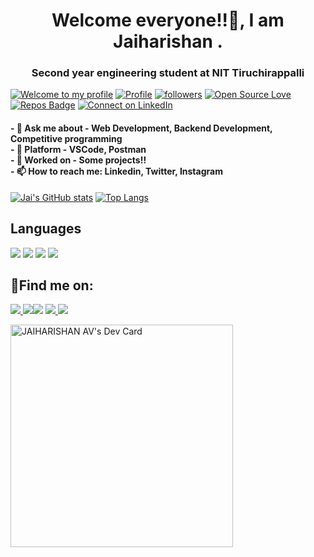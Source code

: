 
<p align="center">
</p>
<h1 align="center">Welcome everyone!!👋, I am Jaiharishan .
  <h3 align="center">Second year engineering student at NIT Tiruchirappalli</h3>

[![Welcome to my profile](https://img.shields.io/badge/Hello,Programmer!-Welcome-orange.svg?style=flat&logo=github)](https://github.com/Jaiharishan) [![Profile](https://visitor-badge.glitch.me/badge?page_id=Jaiharishan.profileviews-badge)](https://github.com/Jaiharishan) [![followers](https://img.shields.io/github/followers/Jaiharishan?style=social)](https://github.com/Jaiharishan?tab=followers) [![Open Source Love](https://badges.frapsoft.com/os/v2/open-source.svg?v=103)](https://github.com/Jaiharishan)[![Repos Badge](https://badges.pufler.dev/repos/Jaiharishan)](https://github.com/Jaiharishan?tab=repositories) [![Connect on LinkedIn](https://img.shields.io/badge/--linkedin?label=LinkedIn&logo=LinkedIn&style=social)](https://www.linkedin.com/in/jaiharishan) 
<br>
  <h4>
- 💬 Ask me about - Web Development, Backend Development, Competitive programming <br>
- 🌱 Platform - VSCode, Postman <br>
- 🔭 Worked on - Some projects!! <br>
- 📫 How to reach me: Linkedin, Twitter, Instagram <br>
  </h4>

[![Jai's GitHub stats](https://github-readme-stats.vercel.app/api?username=Jaiharishan&count_private=true&show_icons=true&theme=radical)](https://github.com/Jaiharishan/github-readme-stats)
[![Top Langs](https://github-readme-stats.vercel.app/api/top-langs/?username=Jaiharishan&layout=compact&show_icons=true&theme=radical)](https://github.com/Jaiharishan/github-readme-stats)
  
  
## 	Languages

<p>
  <img src="https://img.shields.io/badge/Python-FFD43B?style=for-the-badge&logo=python&logoColor=darkgreen">
  <img src="https://img.shields.io/badge/JavaScript-F7DF1E?style=for-the-badge&logo=javascript&logoColor=black">
  <img src="https://img.shields.io/badge/HTML-239120?style=for-the-badge&logo=html5&logoColor=white">
  <img src="https://img.shields.io/badge/CSS-239120?&style=for-the-badge&logo=css3&logoColor=white">
</p>
  
## 	:email:Find me on:

<p>
<a href="mailto:downdkar@gmail.com"><img src="https://img.shields.io/badge/Gmail-D14836?style=for-the-badge&logo=gmail&logoColor=white"</a>
<a href="https://www.linkedin.com/in/jaiharishan/"><img src="https://img.shields.io/badge/LinkedIn-0077B5?style=for-the-badge&logo=linkedin&logoColor=white"></a
<a href="http://facebook.com/jaiharishan"><img src="https://img.shields.io/badge/Facebook-1877F2?style=for-the-badge&logo=facebook&logoColor=white"></a>
<a href="https://www.instagram.com/jaiharishan"><img src="https://img.shields.io/badge/Instagram-E4405F?style=for-the-badge&logo=instagram&logoColor=white"</a>
<a href="https://www.quora.com/profile/jaiharishan"><img src="https://img.shields.io/badge/Quora-%23B92B27.svg?&style=for-the-badge&logo=Quora&logoColor=white"></a>
</p>
 
  
<!--
**jaiharishan/jaiharishan** is a ✨ _special_ ✨ repository because its `README.md` (this file) appears on your GitHub profile.

Here are some ideas to get you started:

- 🔭 I’m currently working on ...
- 🌱 I’m currently learning ...
- 👯 I’m looking to collaborate on ...
- 🤔 I’m looking for help with ...
- 💬 Ask me about ...
- 📫 How to reach me: ...
- ⚡ Fun fact: ...
-->

<a href="https://app.daily.dev/jaiharishan"><img src="https://api.daily.dev/devcards/v2/4bjqJJq6mf4zukEDiMdJS.png?r=8o2&type=default" width="356" alt="JAIHARISHAN AV's Dev Card"/></a>
